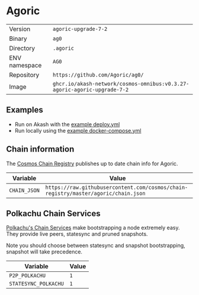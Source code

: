 # Agoric

| | |
|---|---|
|Version|`agoric-upgrade-7-2`|
|Binary|`ag0`|
|Directory|`.agoric`|
|ENV namespace|`AG0`|
|Repository|`https://github.com/Agoric/ag0/`|
|Image|`ghcr.io/akash-network/cosmos-omnibus:v0.3.27-agoric-agoric-upgrade-7-2`|

## Examples

- Run on Akash with the [example deploy.yml](./deploy.yml)
- Run locally using the [example docker-compose.yml](./docker-compose.yml)

## Chain information

The [Cosmos Chain Registry](https://github.com/cosmos/chain-registry) publishes up to date chain info for Agoric.

|Variable|Value|
|---|---|
|`CHAIN_JSON`|`https://raw.githubusercontent.com/cosmos/chain-registry/master/agoric/chain.json`|

## Polkachu Chain Services

[Polkachu's Chain Services](https://www.polkachu.com/) make bootstrapping a node extremely easy. They provide live peers, statesync and pruned snapshots.

Note you should choose between statesync and snapshot bootstrapping, snapshot will take precedence.

|Variable|Value|
|---|---|
|`P2P_POLKACHU`|`1`|
|`STATESYNC_POLKACHU`|`1`|
